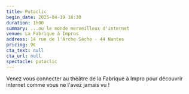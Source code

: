 ```yaml
---
title: Putaclic
begin_date: 2025-04-19 18:30
duration: 1h00
summary: ...ou le monde merveilleux d'internet
venue: La Fabrique à Impros
address: 14 rue de l'Arche Sèche - 44 Nantes
pricing: 9€
cta_text: null
cta_url: null
spectacle: putaclic
---
```


Venez vous connecter au théâtre de la Fabrique à Impro pour découvrir internet comme vous ne l'avez jamais vu !
